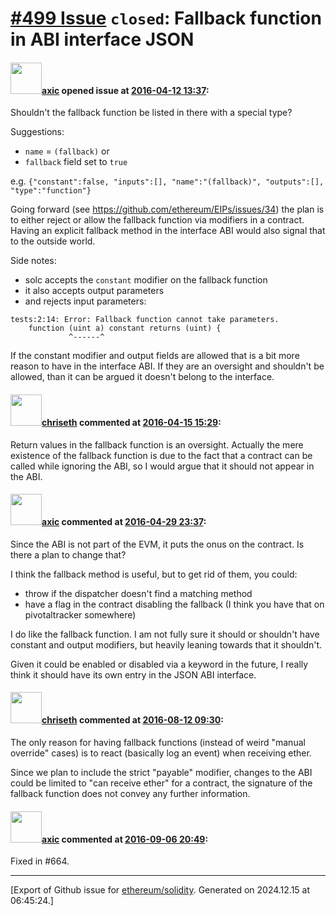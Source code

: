 # [\#499 Issue](https://github.com/ethereum/solidity/issues/499) `closed`: Fallback function in ABI interface JSON

#### <img src="https://avatars.githubusercontent.com/u/20340?v=4" width="50">[axic](https://github.com/axic) opened issue at [2016-04-12 13:37](https://github.com/ethereum/solidity/issues/499):

Shouldn't the fallback function be listed in there with a special type?

Suggestions:
- `name` = `(fallback)` or
- `fallback` field set to `true`

e.g. `{"constant":false, "inputs":[], "name":"(fallback)", "outputs":[], "type":"function"}`

Going forward (see https://github.com/ethereum/EIPs/issues/34) the plan is to either reject or allow the fallback function via modifiers in a contract. Having an explicit fallback method in the interface ABI would also signal that to the outside world.

Side notes:
- solc accepts the `constant` modifier on the fallback function
- it also accepts output parameters
- and rejects input parameters:

```
tests:2:14: Error: Fallback function cannot take parameters.
    function (uint a) constant returns (uint) {
             ^------^
```

If the constant modifier and output fields are allowed that is a bit more reason to have in the interface ABI. If they are an oversight and shouldn't be allowed, than it can be argued it doesn't belong to the interface.


#### <img src="https://avatars.githubusercontent.com/u/9073706?v=4" width="50">[chriseth](https://github.com/chriseth) commented at [2016-04-15 15:29](https://github.com/ethereum/solidity/issues/499#issuecomment-210506883):

Return values in the fallback function is an oversight. Actually the mere existence of the fallback function is due to the fact that a contract can be called while ignoring the ABI, so I would argue that it should not appear in the ABI.

#### <img src="https://avatars.githubusercontent.com/u/20340?v=4" width="50">[axic](https://github.com/axic) commented at [2016-04-29 23:37](https://github.com/ethereum/solidity/issues/499#issuecomment-215908014):

Since the ABI is not part of the EVM, it puts the onus on the contract. Is there a plan to change that?

I think the fallback method is useful, but to get rid of them, you could:
- throw if the dispatcher doesn't find a matching method
- have a flag in the contract disabling the fallback (I think you have that on pivotaltracker somewhere)

I do like the fallback function. I am not fully sure it should or shouldn't have constant and output modifiers, but heavily leaning towards that it shouldn't.

Given it could be enabled or disabled via a keyword in the future, I really think it should have its own entry in the JSON ABI interface.

#### <img src="https://avatars.githubusercontent.com/u/9073706?v=4" width="50">[chriseth](https://github.com/chriseth) commented at [2016-08-12 09:30](https://github.com/ethereum/solidity/issues/499#issuecomment-239402409):

The only reason for having fallback functions (instead of weird "manual override" cases) is to react (basically log an event) when receiving ether.

Since we plan to include the strict "payable" modifier, changes to the ABI could be limited to "can receive ether" for a contract, the signature of the fallback function does not convey any further information.

#### <img src="https://avatars.githubusercontent.com/u/20340?v=4" width="50">[axic](https://github.com/axic) commented at [2016-09-06 20:49](https://github.com/ethereum/solidity/issues/499#issuecomment-245086520):

Fixed in #664.


-------------------------------------------------------------------------------



[Export of Github issue for [ethereum/solidity](https://github.com/ethereum/solidity). Generated on 2024.12.15 at 06:45:24.]
